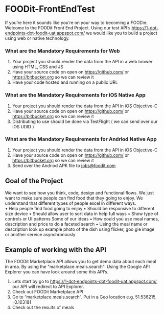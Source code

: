 FOODit-FrontEndTest
===================

If you’re here it sounds like you’re on your way to becoming a FOODie. Welcome to the FOODit Front End Project. Using our test API’s https://1-dot-endpoints-dot-foodit-uat.appspot.com/ we would like you to build a project using web or native technology.

### What are the Mandatory Requirements for Web
1. Your project you should render the data from the API in a web brower using HTML, CSS and JS
2. Have your source code on open on https://github.com/ or https://bitbucket.org so we can review it
3. Have your code hosted and running on a public URL

### What are the Mandatory Requirements for iOS Native App
1. Your project you should render the data from the API in iOS Objective-C
2. Have your source code on open on https://github.com/ or https://bitbucket.org so we can review it
3. Distributing to use should be done via TestFlight ( we can send over our iOS UDID )

### What are the Mandatory Requirements for Andriod Native App
1. Your project you should render the data from the API in iOS Objective-C
2. Have your source code on open on https://github.com/ or https://bitbucket.org so we can review it
3. Send over the Andriod APK file to jobs@foodit.com

## Goal of the Project
We want to see how you think,  code, design and functional flows. We just want to make sure people can find food that they going to enjoy. We understand that different types of people excel in different ways.   
•	Help people find food going to enjoy
•	Should be responsive to different size device
•	Should allow user to sort data in help full ways
•	Show type of controls or UI patterns
Some of our ideas
•	How could you use meal names, description and price to do a faceted search
•	Using the meal name or description look up example photo of the dish using flicker, goo	gle image or another service asynchronously

## Example of working with the API
The FOODit Marketplace API allows you to get demo data about each meal in area. By using the "marketplace.meals.search". Using the Google API Explorer you can have look around some this API’s.
1. Lets start by go to https://1-dot-endpoints-dot-foodit-uat.appspot.com/, our API will redirect to API Explorer.
2. Check out FOODit Marketplace API
3. Go to “marketplace.meals.search”. Put in a Geo location e.g. 51.536215, -0.103181
4. Check out the results of meals
